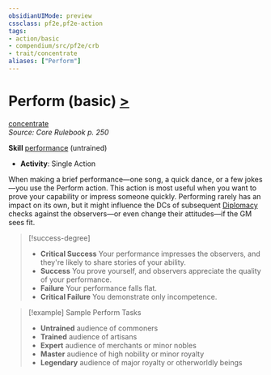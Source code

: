 ```yaml
---
obsidianUIMode: preview
cssclass: pf2e,pf2e-action
tags:
- action/basic
- compendium/src/pf2e/crb
- trait/concentrate
aliases: ["Perform"]
---
```

# Perform (basic) [>](/rules/core-rulebook/chapter-9-playing-the-game.md#Actions "Single Action")
[concentrate](/rules/traits/concentrate.md)  
*Source: Core Rulebook p. 250*  

**Skill** [performance](/compendium/skills.md#Performance) (untrained)
- **Activity**: Single Action

When making a brief performance—one song, a quick dance, or a few jokes—you use the Perform action. This action is most useful when you want to prove your capability or impress someone quickly. Performing rarely has an impact on its own, but it might influence the DCs of subsequent [Diplomacy](/compendium/skills.md#Diplomacy) checks against the observers—or even change their attitudes—if the GM sees fit.

> [!success-degree] 
> - **Critical Success** Your performance impresses the observers, and they're likely to share stories of your ability.
> - **Success** You prove yourself, and observers appreciate the quality of your performance.
> - **Failure** Your performance falls flat.
> - **Critical Failure** You demonstrate only incompetence.

> [!example] Sample Perform Tasks
> 
> - **Untrained** audience of commoners
> - **Trained** audience of artisans
> - **Expert** audience of merchants or minor nobles
> - **Master** audience of high nobility or minor royalty
> - **Legendary** audience of major royalty or otherworldly beings